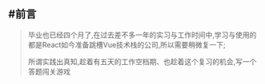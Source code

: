 ## #前言

>毕业也已经四个月了,在过去差不多一年的实习与工作时间中,学习与使用的都是React如今准备跳槽Vue技术栈的公司,所以需要稍微复一下;
>
>所谓实践出真知,趁着有五天的工作空档期、也趁着这个复习的机会,写一个答题闯关游戏